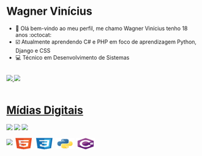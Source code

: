    <h1>Wagner Vinícius</h1>

- 👋 Olá bem-vindo ao meu perfil, me chamo Wagner Vinícius tenho 18 anos :octocat:
- :ballot_box_with_check: Atualmente aprendendo C# e PHP em foco de aprendizagem Python, Django e CSS
- :computer: Técnico em Desenvolvimento de Sistemas

<br/>
<div>
  <a href="https://github.com/WagnerVCF">
  <img height="180em" src="https://github-readme-stats.vercel.app/api?username=WagnerVCF&show_icons=true&theme=dark&include_all_commits=true&count_private=true"/>
  <img height="180em" src="https://github-readme-stats.vercel.app/api/top-langs/?username=WagnerVCF&layout=compact&langs_count=7&theme=dark"/>
</div>    
<br>   
   <div> 
  <h1>Mídias Digitais</h1>
  <a href="https://www.instagram.com/wagnerviniciuss_/" target="_blank"><img src="https://img.shields.io/badge/-Instagram-%23E4405F?style=for-the-badge&logo=instagram&logoColor=white" target="_blank"></a>
   <a href="https://www.linkedin.com/in/wagner-vinicius-54a169218/" target="_blank"><img src="https://img.shields.io/badge/-LinkedIn-%230077B5?style=for-the-badge&logo=linkedin&logoColor=white" target="_blank"></a>
      <a href = "mailto:contato@wagnerviniciusoficial@gmail.com"><img src="https://img.shields.io/badge/Gmail-D14836?style=for-the-badge&logo=gmail&logoColor=white" target="_blank"></a>
<br>
</div>
<div style="display: inline_block"><br>
  <img height="180em" src="https://cdn.discordapp.com/attachments/819722508294815785/881340312226775070/hacker-operando-uma-ilustracao-do-icone-dos-desenhos-animados-laptop-conceito-de-icone-de-tecnologia.jpg"/>
  <img align="center" alt="Wagner-HTML" height="30" width="50" src="https://raw.githubusercontent.com/devicons/devicon/master/icons/html5/html5-original.svg">
  <img align="center" alt="Wagner-CSS" height="30" width="50" src="https://raw.githubusercontent.com/devicons/devicon/master/icons/css3/css3-original.svg">
  <img align="center" alt="Wagner-Python" height="30" width="50" src="https://raw.githubusercontent.com/devicons/devicon/master/icons/python/python-original.svg">
  <img align="center" alt="Wagner-Csharp" height="30" width="50" src="https://raw.githubusercontent.com/devicons/devicon/master/icons/csharp/csharp-original.svg"> 
</div>
